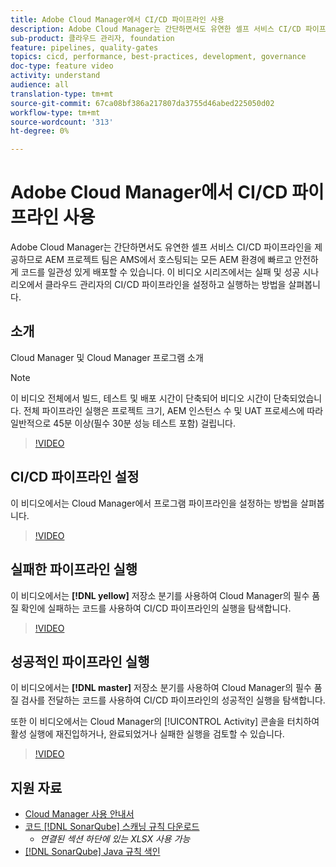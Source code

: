 ```yaml
---
title: Adobe Cloud Manager에서 CI/CD 파이프라인 사용
description: Adobe Cloud Manager는 간단하면서도 유연한 셀프 서비스 CI/CD 파이프라인을 제공하므로 AEM 프로젝트 팀은 AMS에서 호스팅되는 모든 AEM 환경에 빠르고 안전하게 코드를 일관성 있게 배포할 수 있습니다. 이 비디오 시리즈에서는 실패 및 성공 시나리오에서 클라우드 관리자의 CI/CD 파이프라인을 설정하고 실행하는 방법을 살펴봅니다.
sub-product: 클라우드 관리자, foundation
feature: pipelines, quality-gates
topics: cicd, performance, best-practices, development, governance
doc-type: feature video
activity: understand
audience: all
translation-type: tm+mt
source-git-commit: 67ca08bf386a217807da3755d46abed225050d02
workflow-type: tm+mt
source-wordcount: '313'
ht-degree: 0%

---
```



# Adobe Cloud Manager에서 CI/CD 파이프라인 사용

Adobe Cloud Manager는 간단하면서도 유연한 셀프 서비스 CI/CD 파이프라인을 제공하므로 AEM 프로젝트 팀은 AMS에서 호스팅되는 모든 AEM 환경에 빠르고 안전하게 코드를 일관성 있게 배포할 수 있습니다. 이 비디오 시리즈에서는 실패 및 성공 시나리오에서 클라우드 관리자의 CI/CD 파이프라인을 설정하고 실행하는 방법을 살펴봅니다.

## 소개

Cloud Manager 및 Cloud Manager 프로그램 소개

>[!NOTE]
>
>이 비디오 전체에서 빌드, 테스트 및 배포 시간이 단축되어 비디오 시간이 단축되었습니다. 전체 파이프라인 실행은 프로젝트 크기, AEM 인스턴스 수 및 UAT 프로세스에 따라 일반적으로 45분 이상(필수 30분 성능 테스트 포함) 걸립니다.

>[!VIDEO](https://video.tv.adobe.com/v/23082/?quality=12&learn=on)

## CI/CD 파이프라인 설정

이 비디오에서는 Cloud Manager에서 프로그램 파이프라인을 설정하는 방법을 살펴봅니다.

>[!VIDEO](https://video.tv.adobe.com/v/23083/?quality=12&learn=on)

## 실패한 파이프라인 실행

이 비디오에서는 **[!DNL yellow]** 저장소 분기를 사용하여 Cloud Manager의 필수 품질 확인에 실패하는 코드를 사용하여 CI/CD 파이프라인의 실행을 탐색합니다.

>[!VIDEO](https://video.tv.adobe.com/v/23084/?quality=12&learn=on)

## 성공적인 파이프라인 실행

이 비디오에서는 **[!DNL master]** 저장소 분기를 사용하여 Cloud Manager의 필수 품질 검사를 전달하는 코드를 사용하여 CI/CD 파이프라인의 성공적인 실행을 탐색합니다.

또한 이 비디오에서는 Cloud Manager의 [!UICONTROL Activity] 콘솔을 터치하여 활성 실행에 재진입하거나, 완료되었거나 실패한 실행을 검토할 수 있습니다.

>[!VIDEO](https://video.tv.adobe.com/v/23085/?quality=12&learn=on)

## 지원 자료

* [Cloud Manager 사용 안내서](https://helpx.adobe.com/experience-manager/cloud-manager/user-guide.html)
* [코드  [!DNL SonarQube] 스캐닝 규칙 다운로드](https://helpx.adobe.com/experience-manager/cloud-manager/using/understand-your-test-results.html#CodeQualityTesting)
   * *연결된 섹션 하단에 있는 XLSX 사용 가능*
* [[!DNL SonarQube] Java 규칙 색인](https://rules.sonarsource.com/java/)
